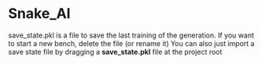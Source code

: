 # Snake_AI
save_state.pkl is a file to save the last training of the generation.
If you want to start a new bench, delete the file (or rename it)
You can also just import a save state file by dragging a **save_state.pkl** file at the project root
